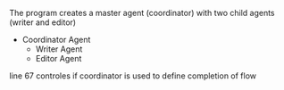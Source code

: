 The program creates a master agent (coordinator) with two child agents (writer and editor)

- Coordinator Agent
    - Writer Agent
    - Editor Agent 

line 67 controles if coordinator is used to define completion of flow